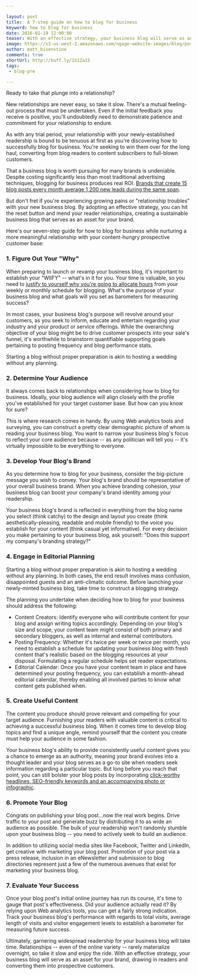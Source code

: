 ```yaml
---

layout: post
title:  A 7-step guide on how to blog for business
keyword: how to blog for business
date: 2016-01-19 12:00:00
teaser: With an effective strategy, your business blog will serve as an asset for your brand.
image: https://s3-us-west-2.amazonaws.com/ngage-website-images/blog/post-images/how-to-blog-for-business.jpg
author: matt_bixenstine
comments: true
shortUrl: http://buff.ly/1S1Za15
tags:
 - blog-pre

---
```


Ready to take that plunge into a relationship?

New relationships are never easy, so take it slow. There's a mutual feeling-out process that must be undertaken. Even if the initial feedback you receive is positive, you'll undoubtedly need to demonstrate patience and commitment for your relationship to endure.

As with any trial period, your relationship with your newly-established readership is bound to be tenuous at first as you're discovering how to successfully blog for business. You're seeking to win them over for the long haul, converting from blog readers to content subscribers to full-blown customers.

That a business blog is worth pursuing for many brands is undeniable. Despite costing significantly less than most traditional advertising techniques, blogging for business produces real ROI. [Brands that create 15 blog posts every month average 1,200 new leads during the same span](http://ngagecontent.com/2015/10/05/content-marketing-stats-blog/).

But don't fret if you're experiencing growing pains or "relationship troubles" with your new business blog. By adopting an effective strategy, you can hit the reset button and mend your reader relationships, creating a sustainable business blog that serves as an asset for your brand.

Here's our seven-step guide for how to blog for business while nurturing a more meaningful relationship with your content-hungry prospective customer base:

### 1. Figure Out Your "Why"

When preparing to launch or revamp your business blog, it's important to establish your "WIIFY" -- what's in it for you. Your time is valuable, so you need to [justify to yourself why you're going to allocate hours](http://ngagecontent.com/2015/10/07/convince-your-boss-blog/) from your weekly or monthly schedule for blogging. What's the purpose of your business blog and what goals will you set as barometers for measuring success?

In most cases, your business blog's purpose will revolve around your customers, as you seek to inform, educate and entertain regarding your industry and your product or service offerings. While the overarching objective of your blog might be to drive customer prospects into your sale's funnel, it's worthwhile to brainstorm quantifiable supporting goals pertaining to posting frequency and blog performance stats.

<span><a class="tweet-quote">Starting a blog without proper preparation is akin to hosting a wedding without any planning.</a></span>

### 2. Determine Your Audience

It always comes back to relationships when considering how to blog for business. Ideally, your blog audience will align closely with the profile you've established for your target customer base. But how can you know for sure?

This is where research comes in handy. By using Web analytics tools and surveying, you can construct a pretty clear demographic picture of whom is reading your business blog. You want to narrow your business blog's focus to reflect your core audience because -- as any politician will tell you -- it's virtually impossible to be everything to everyone.

### 3. Develop Your Blog's Brand

As you determine how to blog for your business, consider the big-picture message you wish to convey. <a class="tweet-quote">Your blog's brand should be representative of your overall business brand</a>. When you achieve branding cohesion, your business blog can boost your company's brand identity among your readership.

Your business blog's brand is reflected in everything from the blog name you select (think catchy) to the design and layout you create (think aesthetically-pleasing, readable and mobile friendly) to the voice you establish for your content (think casual yet informative). For every decision you make pertaining to your business blog, ask yourself: "Does this support my company's branding strategy?"

### 4. Engage in Editorial Planning

Starting a blog without proper preparation is akin to hosting a wedding without any planning. In both cases, the end result involves mass confusion, disappointed guests and an anti-climatic outcome. Before launching your newly-minted business blog, take time to construct a blogging strategy.

The planning you undertake when deciding how to blog for your business should address the following:

* Content Creators: Identify everyone who will contribute content for your blog and assign writing topics accordingly. Depending on your blog's size and scope, your content team might consist of both primary and secondary bloggers, as well as internal and external contributors.
* Posting Frequency: Whether it's twice per week or twice per month, you need to establish a schedule for updating your business blog with fresh content that's realistic based on the blogging resources at your disposal. Formulating a regular schedule helps set reader expectations.
* Editorial Calendar: Once you have your content team in place and have determined your posting frequency, you can establish a month-ahead editorial calendar, thereby enabling all involved parties to know what content gets published when.

### 5. Create Useful Content

The content you produce should prove relevant and compelling for your target audience. Furnishing your readers with valuable content is critical to achieving a successful business blog. When it comes time to develop blog topics and find a unique angle, remind yourself that the content you create must help your audience in some fashion.

Your business blog's ability to provide consistently useful content gives you a chance to emerge as an authority, meaning your brand evolves into a thought leader and your blog serves as a go-to site when readers seek information regarding a particular topic. But long before you reach that point, you can still bolster your blog posts by incorporating [click-worthy headlines, SEO-friendly keywords and an accompanying photo or infographic](http://ngagecontent.com/2015/09/17/7-best-practices-for-your-business-blog/).

### 6. Promote Your Blog

Congrats on publishing your blog post...now the real work begins. Drive traffic to your post and generate buzz by distributing it to as wide an audience as possible. The bulk of your readership won't randomly stumble upon your business blog -- you need to actively seek to build an audience.

In addition to utilizing social media sites like Facebook, Twitter and LinkedIn, get creative with marketing your blog post. Promotion of your post via a press release, inclusion in an eNewsletter and submission to blog directories represent just a few of the numerous avenues that exist for marketing your business blog.

### 7. Evaluate Your Success

Once your blog post's initial online journey has run its course, it's time to gauge that post's effectiveness. Did your audience actually read it? By relying upon Web analytics tools, you can get a fairly strong indication. Track your business blog's performance with regards to total visits, average length of visits and visitor engagement levels to establish a barometer for measuring future success.

Ultimately, garnering widespread readership for your business blog will take time. Relationships -- even of the online variety -- rarely materialize overnight, so take it slow and enjoy the ride. With an effective strategy, your business blog will serve as an asset for your brand, drawing in readers and converting them into prospective customers.
